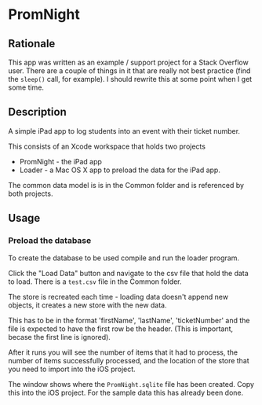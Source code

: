 # PromNight


## Rationale

This app was written as an example / support project for a Stack Overflow user. There are a couple of things in it 
that are really not best practice (find the `sleep()` call, for example). I should rewrite this at some point when I get some time.

## Description

A simple iPad app to log students into an event with their ticket number.

This consists of an Xcode workspace that holds two projects

- PromNight - the iPad app
- Loader - a Mac OS X app to preload the data for the iPad app.

The common data model is is in the Common folder and is referenced by both
projects.

## Usage

### Preload the database

To create the database to be used compile and run the loader program.

Click the "Load Data" button and navigate to the csv file that hold the data
to load. There is a `test.csv` file in the Common folder.

The store is recreated each time - loading data doesn't append new objects, it
creates a new store with the new data.

This has to be in the format 'firstName', 'lastName', 'ticketNumber' and the
file is expected to have the first row be the header. (This is important, becase
the first line is ignored).

After it runs you will see the number of items that it had to process, the
number of items successfully processed, and the location of the store that you
need to import into the iOS project.

The window shows where the `PromNight.sqlite` file has been created. Copy this
into the iOS project. For the sample data this has already been done.
